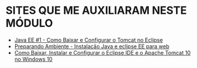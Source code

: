 # SITES QUE ME AUXILIARAM NESTE MÓDULO

- [Java EE #1 - Como Baixar e Configurar o Tomcat no Eclipse](https://www.youtube.com/watch?v=mAdJgDxezWU)
- [Preparando Ambiente - Instalação Java e eclipse EE para web](https://www.youtube.com/watch?v=6jKlRuINhZI)
- [Como Baixar, Instalar e Configurar o Eclipse IDE e o Apache Tomcat 10 no Windows 10](https://www.youtube.com/watch?v=GCc4ZQqnmVY)